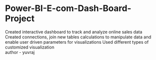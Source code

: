 # Power-BI-E-com-Dash-Board-Project
Created interactive dashboard to track and analyze online sales data  Created connections, join new tables calculations to manipulate data and enable user driven parameters for visualizations Used different types of customized visualization 
<br>
author - yuvraj